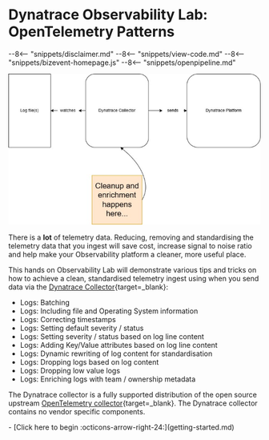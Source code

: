 # Dynatrace Observability Lab: OpenTelemetry Patterns

--8<-- "snippets/disclaimer.md"
--8<-- "snippets/view-code.md"
--8<-- "snippets/bizevent-homepage.js"
--8<-- "snippets/openpipeline.md"

![scenario architecture](images/demo-opentelemetry-patterns-architecture.jpg)

There is a **lot** of telemetry data. Reducing, removing and standardising the telemetry data that you ingest will save cost, increase signal to noise ratio and help make your Observability platform a cleaner, more useful place.

This hands on Observability Lab will demonstrate various tips and tricks on how to achieve a clean, standardised telemetry ingest using when you send data via the [Dynatrace Collector](https://docs.dynatrace.com/docs/ingest-from/opentelemetry/collector){target=_blank}:

* Logs: Batching
* Logs: Including file and Operating System information
* Logs: Correcting timestamps
* Logs: Setting default severity / status
* Logs: Setting severity / status based on log line content
* Logs: Adding Key/Value attributes based on log line content
* Logs: Dynamic rewriting of log content for standardisation
* Logs: Dropping logs based on log content
* Logs: Dropping low value logs
* Logs: Enriching logs with team / ownership metadata

The Dynatrace collector is a fully supported distribution of the open source upstream [OpenTelemetry collector](https://opentelemetry.io/docs/collector/){target=_blank}. The Dynatrace collector contains no vendor specific components.

<div class="grid cards" markdown>
- [Click here to begin :octicons-arrow-right-24:](getting-started.md)
</div>
